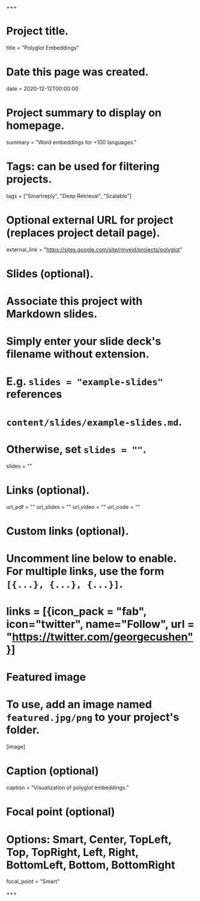+++
# Project title.
title = "Polyglot Embeddings"

# Date this page was created.
date = 2020-12-12T00:00:00

# Project summary to display on homepage.
summary = "Word embeddings for +100 languages."

# Tags: can be used for filtering projects.
tags = ["Smartreply", "Deep Retrieval", "Scalable"]

# Optional external URL for project (replaces project detail page).
external_link = "https://sites.google.com/site/rmyeid/projects/polyglot"

# Slides (optional).
#   Associate this project with Markdown slides.
#   Simply enter your slide deck's filename without extension.
#   E.g. `slides = "example-slides"` references
#   `content/slides/example-slides.md`.
#   Otherwise, set `slides = ""`.
slides = ""

# Links (optional).
url_pdf = ""
url_slides = ""
url_video = ""
url_code = ""

# Custom links (optional).
#   Uncomment line below to enable. For multiple links, use the form `[{...}, {...}, {...}]`.
# links = [{icon_pack = "fab", icon="twitter", name="Follow", url = "https://twitter.com/georgecushen"}]

# Featured image
# To use, add an image named `featured.jpg/png` to your project's folder.
[image]
  # Caption (optional)
  caption = "Visualization of polyglot embeddings."

  # Focal point (optional)
  # Options: Smart, Center, TopLeft, Top, TopRight, Left, Right, BottomLeft, Bottom, BottomRight
  focal_point = "Smart"

+++

